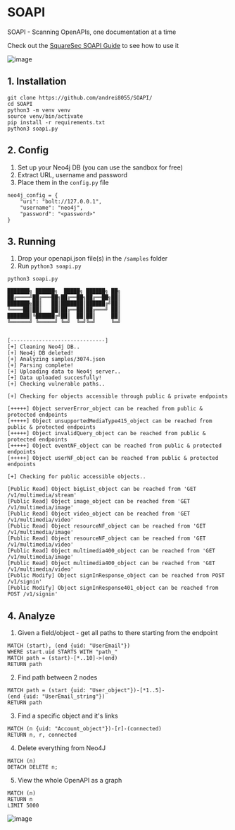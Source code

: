 # SOAPI
SOAPI - Scanning OpenAPIs, one documentation at a time

Check out the [SquareSec SOAPI Guide](https://www.sqrsec.com/soapi-guide) to see how to use it

![image](https://github.com/user-attachments/assets/bede7a1f-f5f1-4fe2-9e34-df2985cd5a69)



## 1. Installation
```
git clone https://github.com/andrei8055/SOAPI/
cd SOAPI
python3 -m venv venv
source venv/bin/activate
pip install -r requirements.txt
python3 soapi.py
```

## 2. Config
1. Set up your Neo4j DB (you can use the sandbox for free)
2. Extract URL, username and password
3. Place them in the `config.py` file
```
neo4j_config = {
    "uri": "bolt://127.0.0.1",
    "username": "neo4j",
    "password": "<password>"
}
```

## 3. Running
1. Drop your openapi.json file(s) in the `/samples` folder
2. Run `python3 soapi.py`
```
python3 soapi.py 

███████╗ ██████╗  █████╗ ██████╗ ██╗
██╔════╝██╔═══██╗██╔══██╗██╔══██╗██║
███████╗██║   ██║███████║██████╔╝██║
╚════██║██║   ██║██╔══██║██╔═══╝ ██║
███████║╚██████╔╝██║  ██║██║     ██║
╚══════╝ ╚═════╝ ╚═╝  ╚═╝╚═╝     ╚═╝
                                    

[------------------------------]
[+] Cleaning Neo4j DB..
[+] Neo4j DB deleted!
[+] Analyzing samples/3074.json
[+] Parsing complete!
[+] Uploading data to Neo4j server..
[+] Data uploaded succesfully!
[+] Checking vulnerable paths..

[+] Checking for objects accessible through public & private endpoints

[+++++] Object serverError_object can be reached from public & protected endpoints
[+++++] Object unsupportedMediaType415_object can be reached from public & protected endpoints
[+++++] Object invalidQuery_object can be reached from public & protected endpoints
[+++++] Object eventNF_object can be reached from public & protected endpoints
[+++++] Object userNF_object can be reached from public & protected endpoints

[+] Checking for public accessible objects..

[Public Read] Object bigList_object can be reached from 'GET /v1/multimedia/stream'
[Public Read] Object image_object can be reached from 'GET /v1/multimedia/image'
[Public Read] Object video_object can be reached from 'GET /v1/multimedia/video'
[Public Read] Object resourceNF_object can be reached from 'GET /v1/multimedia/image'
[Public Read] Object resourceNF_object can be reached from 'GET /v1/multimedia/video'
[Public Read] Object multimedia400_object can be reached from 'GET /v1/multimedia/image'
[Public Read] Object multimedia400_object can be reached from 'GET /v1/multimedia/video'
[Public Modify] Object signInResponse_object can be reached from POST /v1/signin'
[Public Modify] Object signInResponse401_object can be reached from POST /v1/signin'
```

## 4. Analyze
1. Given a field/object - get all paths to there starting from the endpoint

```
MATCH (start), (end {uid: "UserEmail"})
WHERE start.uid STARTS WITH "path_"
MATCH path = (start)-[*..10]->(end)
RETURN path

```


2. Find path between 2 nodes

```
MATCH path = (start {uid: "User_object"})-[*1..5]-(end {uid: "UserEmail_string"})
RETURN path
```

3. Find a specific object and it's links
```
MATCH (n {uid: "Account_object"})-[r]-(connected)
RETURN n, r, connected

```


4. Delete everything from Neo4J

```
MATCH (n)
DETACH DELETE n;
```

5. View the whole OpenAPI as a graph
```
MATCH (n)
RETURN n
LIMIT 5000
```

![image](https://github.com/user-attachments/assets/3a7f80a0-81c4-463d-ac31-3c7e2de2235c)
